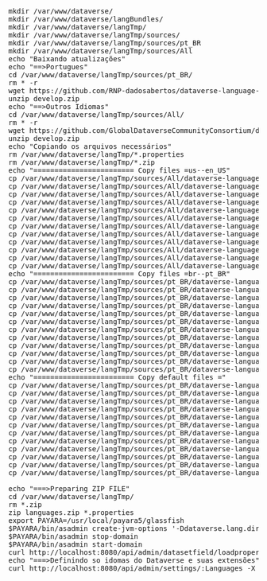 <pre>
mkdir /var/www/dataverse/
mkdir /var/www/dataverse/langBundles/
mkdir /var/www/dataverse/langTmp/
mkdir /var/www/dataverse/langTmp/sources/
mkdir /var/www/dataverse/langTmp/sources/pt_BR
mkdir /var/www/dataverse/langTmp/sources/All
echo "Baixando atualizações"
echo "==>Portugues"
cd /var/www/dataverse/langTmp/sources/pt_BR/
rm * -r
wget https://github.com/RNP-dadosabertos/dataverse-language-packs/archive/develop.zip
unzip develop.zip
echo "==>Outros Idiomas"
cd /var/www/dataverse/langTmp/sources/All/
rm * -r
wget https://github.com/GlobalDataverseCommunityConsortium/dataverse-language-packs/archive/refs/heads/develop.zip
unzip develop.zip
echo "Copiando os arquivos necessários"
rm /var/www/dataverse/langTmp/*.properties
rm /var/www/dataverse/langTmp/*.zip
echo "======================== Copy files =us--en_US"
cp /var/www/dataverse/langTmp/sources/All/dataverse-language-packs-develop/en_US/astrophysics.properties /var/www/dataverse/langTmp/astrophysics_us.properties
cp /var/www/dataverse/langTmp/sources/All/dataverse-language-packs-develop/en_US/biomedical.properties /var/www/dataverse/langTmp/biomedical_us.properties
cp /var/www/dataverse/langTmp/sources/All/dataverse-language-packs-develop/en_US/BuiltInRoles.properties /var/www/dataverse/langTmp/BuiltInRoles_us.properties
cp /var/www/dataverse/langTmp/sources/All/dataverse-language-packs-develop/en_US/Bundle.properties /var/www/dataverse/langTmp/Bundle_us.properties
cp /var/www/dataverse/langTmp/sources/All/dataverse-language-packs-develop/en_US/citation.properties /var/www/dataverse/langTmp/citation_us.properties
cp /var/www/dataverse/langTmp/sources/All/dataverse-language-packs-develop/en_US/geospatial.properties /var/www/dataverse/langTmp/geospatial_us.properties
cp /var/www/dataverse/langTmp/sources/All/dataverse-language-packs-develop/en_US/journal.properties /var/www/dataverse/langTmp/journal_us.properties
cp /var/www/dataverse/langTmp/sources/All/dataverse-language-packs-develop/en_US/MimeTypeDetectionByFileExtension.properties /var/www/dataverse/langTmp/MimeTypeDetectionByFileExtension_us.properties
cp /var/www/dataverse/langTmp/sources/All/dataverse-language-packs-develop/en_US/MimeTypeDisplay.properties /var/www/dataverse/langTmp/MimeTypeDisplay_us.properties
cp /var/www/dataverse/langTmp/sources/All/dataverse-language-packs-develop/en_US/MimeTypeFacets.properties /var/www/dataverse/langTmp/MimeTypeFacets_us.properties
cp /var/www/dataverse/langTmp/sources/All/dataverse-language-packs-develop/en_US/socialscience.properties /var/www/dataverse/langTmp/socialscience_us.properties
cp /var/www/dataverse/langTmp/sources/All/dataverse-language-packs-develop/en_US/ValidationMessages.properties /var/www/dataverse/langTmp/ValidationMessages_us.properties
echo "======================== Copy files =br--pt_BR"
cp /var/www/dataverse/langTmp/sources/pt_BR/dataverse-language-packs-develop/pt_BR/astrophysics_br.properties /var/www/dataverse/langTmp/astrophysics_br.properties
cp /var/www/dataverse/langTmp/sources/pt_BR/dataverse-language-packs-develop/pt_BR/biomedical_br.properties /var/www/dataverse/langTmp/biomedical_br.properties
cp /var/www/dataverse/langTmp/sources/pt_BR/dataverse-language-packs-develop/pt_BR/BuiltInRoles_br.properties /var/www/dataverse/langTmp/BuiltInRoles_br.properties
cp /var/www/dataverse/langTmp/sources/pt_BR/dataverse-language-packs-develop/pt_BR/Bundle_br.properties /var/www/dataverse/langTmp/Bundle_br.properties
cp /var/www/dataverse/langTmp/sources/pt_BR/dataverse-language-packs-develop/pt_BR/citation_br.properties /var/www/dataverse/langTmp/citation_br.properties
cp /var/www/dataverse/langTmp/sources/pt_BR/dataverse-language-packs-develop/pt_BR/geospatial_br.properties /var/www/dataverse/langTmp/geospatial_br.properties
cp /var/www/dataverse/langTmp/sources/pt_BR/dataverse-language-packs-develop/pt_BR/journal_br.properties /var/www/dataverse/langTmp/journal_br.properties
cp /var/www/dataverse/langTmp/sources/pt_BR/dataverse-language-packs-develop/pt_BR/MimeTypeDetectionByFileExtension_br.properties /var/www/dataverse/langTmp/MimeTypeDetectionByFileExtension_br.properties
cp /var/www/dataverse/langTmp/sources/pt_BR/dataverse-language-packs-develop/pt_BR/MimeTypeDisplay_br.properties /var/www/dataverse/langTmp/MimeTypeDisplay_br.properties
cp /var/www/dataverse/langTmp/sources/pt_BR/dataverse-language-packs-develop/pt_BR/MimeTypeFacets_br.properties /var/www/dataverse/langTmp/MimeTypeFacets_br.properties
cp /var/www/dataverse/langTmp/sources/pt_BR/dataverse-language-packs-develop/pt_BR/socialscience_br.properties /var/www/dataverse/langTmp/socialscience_br.properties
cp /var/www/dataverse/langTmp/sources/pt_BR/dataverse-language-packs-develop/pt_BR/ValidationMessages_br.properties /var/www/dataverse/langTmp/ValidationMessages_br.properties
echo "======================== Copy default files ="
cp /var/www/dataverse/langTmp/sources/pt_BR/dataverse-language-packs-develop/pt_BR/astrophysics_br.properties /var/www/dataverse/langTmp/astrophysics_en.properties
cp /var/www/dataverse/langTmp/sources/pt_BR/dataverse-language-packs-develop/pt_BR/biomedical_br.properties /var/www/dataverse/langTmp/biomedical_en.properties
cp /var/www/dataverse/langTmp/sources/pt_BR/dataverse-language-packs-develop/pt_BR/BuiltInRoles_br.properties /var/www/dataverse/langTmp/BuiltInRoles_en.properties
cp /var/www/dataverse/langTmp/sources/pt_BR/dataverse-language-packs-develop/pt_BR/Bundle_br.properties /var/www/dataverse/langTmp/Bundle_en.properties
cp /var/www/dataverse/langTmp/sources/pt_BR/dataverse-language-packs-develop/pt_BR/citation_br.properties /var/www/dataverse/langTmp/citation_en.properties
cp /var/www/dataverse/langTmp/sources/pt_BR/dataverse-language-packs-develop/pt_BR/geospatial_br.properties /var/www/dataverse/langTmp/geospatial_en.properties
cp /var/www/dataverse/langTmp/sources/pt_BR/dataverse-language-packs-develop/pt_BR/journal_br.properties /var/www/dataverse/langTmp/journal_en.properties
cp /var/www/dataverse/langTmp/sources/pt_BR/dataverse-language-packs-develop/pt_BR/MimeTypeDetectionByFileExtension_br.properties /var/www/dataverse/langTmp/MimeTypeDetectionByFileExtension_en.properties
cp /var/www/dataverse/langTmp/sources/pt_BR/dataverse-language-packs-develop/pt_BR/MimeTypeDisplay_br.properties /var/www/dataverse/langTmp/MimeTypeDisplay_en.properties
cp /var/www/dataverse/langTmp/sources/pt_BR/dataverse-language-packs-develop/pt_BR/MimeTypeFacets_br.properties /var/www/dataverse/langTmp/MimeTypeFacets_en.properties
cp /var/www/dataverse/langTmp/sources/pt_BR/dataverse-language-packs-develop/pt_BR/socialscience_br.properties /var/www/dataverse/langTmp/socialscience_en.properties
cp /var/www/dataverse/langTmp/sources/pt_BR/dataverse-language-packs-develop/pt_BR/ValidationMessages_br.properties /var/www/dataverse/langTmp/ValidationMessages_en.properties

echo "===>Preparing ZIP FILE"
cd /var/www/dataverse/langTmp/
rm *.zip
zip languages.zip *.properties
export PAYARA=/usr/local/payara5/glassfish
$PAYARA/bin/asadmin create-jvm-options '-Ddataverse.lang.directory=/var/www/dataverse/langBundles'
$PAYARA/bin/asadmin stop-domain
$PAYARA/bin/asadmin start-domain
curl http://localhost:8080/api/admin/datasetfield/loadpropertyfiles -X POST --upload-file languages.zip -H "Content-Type: application/zip"
echo "===>Definindo so idomas do Dataverse e suas extensões"
curl http://localhost:8080/api/admin/settings/:Languages -X PUT -d '[{"locale":"en","title":"Idoma Padrão"}, {"locale":"us","title":"English"}, {"locale":"br","title":"Português"}]'
</pre>